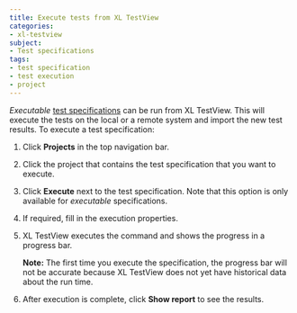 ```yaml
---
title: Execute tests from XL TestView
categories:
- xl-testview
subject:
- Test specifications
tags:
- test specification
- test execution
- project
---
```


*Executable* [test specifications](/xl-testview/how-to/create-a-test-specification.html) can be run from XL TestView. This will execute the tests on the local or a remote system and import the new test results. To execute a test specification:

1. Click **Projects** in the top navigation bar.
1. Click the project that contains the test specification that you want to execute.
1. Click **Execute** next to the test specification. Note that this option is only available for *executable* specifications.
1. If required, fill in the execution properties.
1. XL TestView executes the command and shows the progress in a progress bar. 

    **Note:** The first time you execute the specification, the progress bar will not be accurate because XL TestView does not yet have historical data about the run time.

1. After execution is complete, click **Show report** to see the results.
